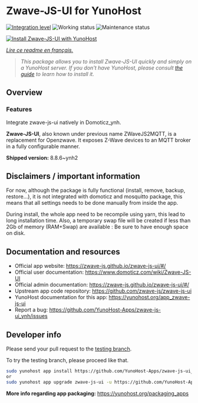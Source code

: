 <!--
N.B.: This README was automatically generated by https://github.com/YunoHost/apps/tree/master/tools/README-generator
It shall NOT be edited by hand.
-->

# Zwave-JS-UI for YunoHost

[![Integration level](https://dash.yunohost.org/integration/zwave-js-ui.svg)](https://dash.yunohost.org/appci/app/zwave-js-ui) ![Working status](https://ci-apps.yunohost.org/ci/badges/zwave-js-ui.status.svg) ![Maintenance status](https://ci-apps.yunohost.org/ci/badges/zwave-js-ui.maintain.svg)

[![Install Zwave-JS-UI with YunoHost](https://install-app.yunohost.org/install-with-yunohost.svg)](https://install-app.yunohost.org/?app=zwave-js-ui)

*[Lire ce readme en français.](./README_fr.md)*

> *This package allows you to install Zwave-JS-UI quickly and simply on a YunoHost server.
If you don't have YunoHost, please consult [the guide](https://yunohost.org/#/install) to learn how to install it.*

## Overview


### Features

Integrate zwave-js-ui natively in Domoticz_ynh.

**Zwave-JS-UI**, also known under previous name ZWaveJS2MQTT, is a replacement for Openzwave. It exposes Z-Wave devices to an MQTT broker in a fully configurable manner.



**Shipped version:** 8.8.6~ynh2
## Disclaimers / important information




For now, although the package is fully functional (install, remove, backup, restore...), it is not integrated with domoticz and mosquitto package, this means that all settings needs to be done manually from inside the app.


During install, the whole app need to be recompile using yarn, this lead to long installation time. Also, a temporary swap file will be created if less than 2Gb of memory (RAM+Swap) are available : Be sure to have enough space on disk.
## Documentation and resources

* Official app website: <https://zwave-js.github.io/zwave-js-ui/#/>
* Official user documentation: <https://www.domoticz.com/wiki/Zwave-JS-UI>
* Official admin documentation: <https://zwave-js.github.io/zwave-js-ui/#/>
* Upstream app code repository: <https://github.com/zwave-js/zwave-js-ui>
* YunoHost documentation for this app: <https://yunohost.org/app_zwave-js-ui>
* Report a bug: <https://github.com/YunoHost-Apps/zwave-js-ui_ynh/issues>

## Developer info

Please send your pull request to the [testing branch](https://github.com/YunoHost-Apps/zwave-js-ui_ynh/tree/testing).

To try the testing branch, please proceed like that.

``` bash
sudo yunohost app install https://github.com/YunoHost-Apps/zwave-js-ui_ynh/tree/testing --debug
or
sudo yunohost app upgrade zwave-js-ui -u https://github.com/YunoHost-Apps/zwave-js-ui_ynh/tree/testing --debug
```

**More info regarding app packaging:** <https://yunohost.org/packaging_apps>
